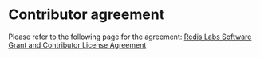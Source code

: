 # Contributor agreement

Please refer to the following page for the agreement: [Redis Labs Software Grant and Contributor License Agreement](https://cla-assistant.io/RedisLabsModules/Rebloom)
